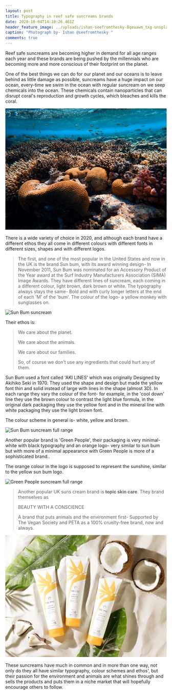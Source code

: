 ```yaml
---
layout: post
title: Typography in reef safe suncreams brands
date: 2020-10-04T14:10:26.461Z
header_feature_image: ../uploads/ishan-seefromthesky-8qeuawm_txg-unsplash.jpg
caption: "Photograph by- Ishan @seefromthesky "
comments: true
---
```

Reef safe suncreams are becoming higher in demand for all age ranges each year and these brands are being pushed by the millennials who are becoming more and more conscious of their footprint on the planet. 

One of the best things we can do for our planet and our oceans is to leave behind as little damage as possible, suncreams have a huge impact on our ocean, every-time we swim in the ocean with regular suncream on we seep chemicals into the ocean. These chemicals contain nanoparticles that can disrupt coral's reproduction and growth cycles, which bleaches and kills the coral. 

![Photograph by- Francesco Ungaro](../uploads/francesco-ungaro-p0sbmtjxszc-unsplash.jpg)

There is a wide variety of choice in 2020, and although each brand have a different ethos they all come in different colours with different fonts in different sizes, shapes and with different logos. 

> The first, and one of the most popular in the United States and now in the UK is the brand Sun bum, with its award winning design- In November 2011, Sun Bum was nominated for an Accessory Product of the Year award at the Surf Industry Manufacturers Association (SIMA) Image Awards. They have different lines of suncream, each coming in a different colour, light brown, dark brown or white. The typography always stays the same- Bold and with curly longer letters at the end of each 'M' of the 'bum'. The colour of the logo- a yellow monkey with sunglasses on. 

![Sun Bum suncream](../uploads/sun-bum.jpeg)

Their ethos is: 

> We care about the planet.
>
> We care about the animals.
>
> We care about our families.
>
> So, of course we don’t use any ingredients that could hurt any of them.

Sun Bum used a font called 'AKI LINES' which was originally Designed by Akihiko Seki in 1970. They used the shape and design but made the yellow font thin and solid instead of large with lines in the shape (almost 3D). In each range they vary the colour of the font- for example, in the 'cool down' line they use the brown colour to contrast the light blue formula, in the original dark packaging they use the yellow font and in the mineral line with white packaging they use the light brown font. 

The colour scheme in general is- white, yellow and brown.

![Sun Bum suncream full range](../uploads/sunbum-2.jpg)

Another popular brand is 'Green People', their packaging is very minimal- white with black typography and an orange logo- very similar to sun bum but with more of a minimal appearance with Green People is more of a sophisticated brand.. 

The orange colour in the logo is supposed to represent the sunshine, similar to the yellow sun bum logo. 

![Green People suncream full range](../uploads/green-people-1.png)

> Another popular UK suns cream brand is **topic skin care**. They brand themselves as
>
>  BEAUTY WITH A CONSCIENCE
>
> A brand that puts animals and the environment first- Supported by The Vegan Society and PETA as a 100% cruelty-free brand, now and always.

![](../uploads/reef-suncream.webp)

These suncreams have much in common and in more than one way, not only do they all have similar typography, colour schemes and ethos', but their passion for the environment and animals are what shines through and sells the products and puts them in a niche market that will hopefully encourage others to follow.